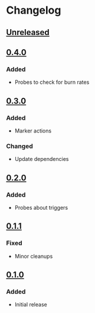 # Changelog

## [Unreleased][]

[Unreleased]: https://github.com/chaostoolkit/chaostoolkit-honeycomb/compare/0.4.0...HEAD

## [0.4.0][]

[0.4.0]: https://github.com/chaostoolkit/chaostoolkit-honeycomb/compare/0.3.0...0.4.0

### Added

- Probes to check for burn rates

## [0.3.0][]

[0.3.0]: https://github.com/chaostoolkit/chaostoolkit-honeycomb/compare/0.2.0...0.3.0

### Added

- Marker actions

### Changed

- Update dependencies

## [0.2.0][]

[0.2.0]: https://github.com/chaostoolkit/chaostoolkit-honeycomb/compare/0.1.1...0.2.0

### Added

-   Probes about triggers

## [0.1.1][]

[0.1.1]: https://github.com/chaostoolkit/chaostoolkit-honeycomb/compare/0.1.0...0.1.1

### Fixed

-   Minor cleanups

## [0.1.0][]

[0.1.0]: https://github.com/chaostoolkit/chaostoolkit-honeycomb/tree/0.1.0

### Added

-   Initial release
